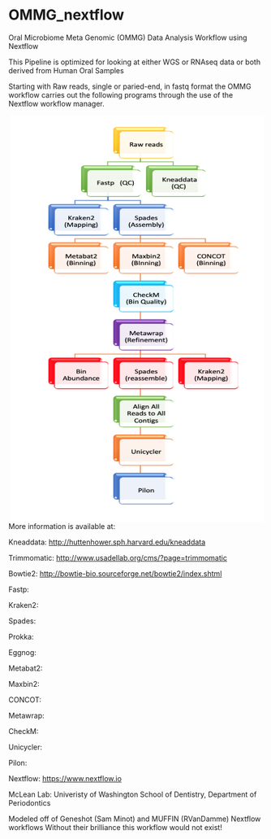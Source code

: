 # OMMG_nextflow
Oral Microbiome Meta Genomic (OMMG) Data Analysis Workflow using Nextflow

This Pipeline is optimized for looking at either WGS or RNAseq data or both derived from Human Oral Samples

Starting with Raw reads, single or paried-end, in fastq format the OMMG workflow carries out the following programs through the use of the Nextflow workflow manager.

<img align="right" width="500" height="800" src="images/OMMG_workflow.png">

More information is available at: 

Kneaddata: http://huttenhower.sph.harvard.edu/kneaddata

Trimmomatic: http://www.usadellab.org/cms/?page=trimmomatic

Bowtie2: http://bowtie-bio.sourceforge.net/bowtie2/index.shtml

Fastp:

Kraken2:

Spades:

Prokka:

Eggnog:

Metabat2:

Maxbin2:

CONCOT:

Metawrap:

CheckM:

Unicycler:

Pilon:


Nextflow: https://www.nextflow.io

McLean Lab: Univeristy of Washington School of Dentistry, Department of Periodontics


Modeled off of Geneshot (Sam Minot) and MUFFIN (RVanDamme) Nextflow workflows
Without their brilliance this workflow would not exist!

